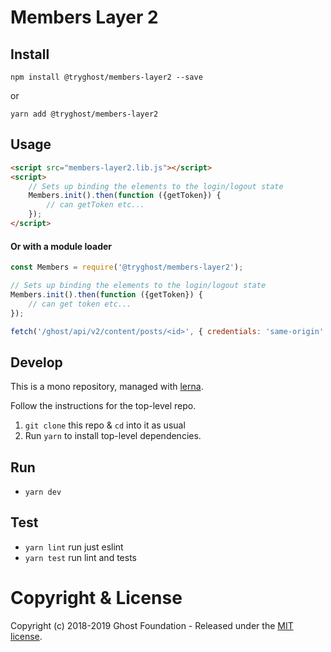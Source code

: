# Members Layer 2

## Install

`npm install @tryghost/members-layer2 --save`

or

`yarn add @tryghost/members-layer2`


## Usage

```html
<script src="members-layer2.lib.js"></script>
<script>
    // Sets up binding the elements to the login/logout state
    Members.init().then(function ({getToken}) {
        // can getToken etc...
    });
</script>
```

#### Or with a module loader

```javascript
const Members = require('@tryghost/members-layer2');

// Sets up binding the elements to the login/logout state
Members.init().then(function ({getToken}) {
    // can get token etc...
});

fetch('/ghost/api/v2/content/posts/<id>', { credentials: 'same-origin' });
```


## Develop

This is a mono repository, managed with [lerna](https://lernajs.io/).

Follow the instructions for the top-level repo.
1. `git clone` this repo & `cd` into it as usual
2. Run `yarn` to install top-level dependencies.


## Run

- `yarn dev`


## Test

- `yarn lint` run just eslint
- `yarn test` run lint and tests




# Copyright & License

Copyright (c) 2018-2019 Ghost Foundation - Released under the [MIT license](LICENSE).
